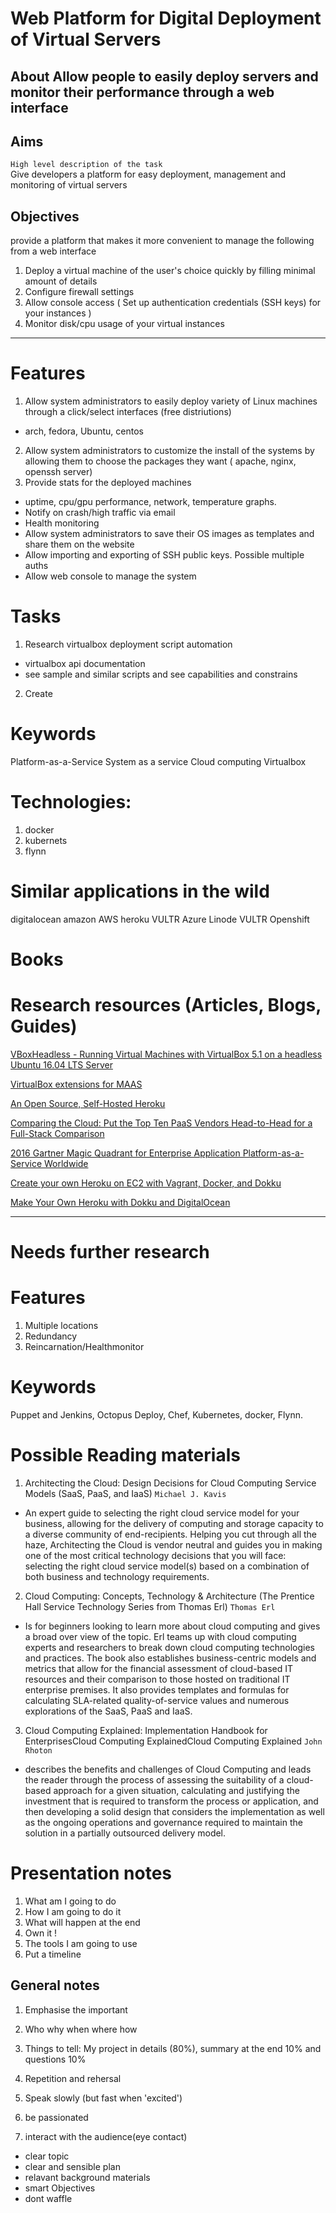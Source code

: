 # Web Platform for Digital Deployment of Virtual Servers  
## About Allow people to easily deploy servers and monitor their performance through a web interface

## Aims
`High level description of the task`  
Give developers a platform for easy deployment, management and monitoring of virtual servers

## Objectives

provide a platform that makes it more convenient to manage the following from a web interface
1. Deploy a virtual machine of the user's choice quickly by filling minimal amount of details
2. Configure firewall settings
3. Allow console access ( Set up authentication credentials (SSH keys) for your instances )
4. Monitor disk/cpu usage of your virtual instances

---

# Features
1. Allow system administrators to easily deploy variety of Linux machines through a click/select interfaces (free distriutions)
 - arch, fedora, Ubuntu, centos
2. Allow system administrators to customize the install of the systems by allowing them to choose the packages they want ( apache, nginx, openssh server)
3. Provide stats for the deployed machines
 - uptime, cpu/gpu performance, network, temperature graphs.
 - Notify on crash/high traffic via email
 - Health monitoring
 - Allow system administrators to save their OS images as templates and share them on the website
- Allow importing and exporting of SSH public keys. Possible multiple auths
- Allow web console to manage the system

# Tasks
1. Research virtualbox deployment script automation
 - virtualbox api documentation
 - see sample and similar scripts and see capabilities and constrains

2. Create

# Keywords
Platform-as-a-Service
System as a service
Cloud computing
Virtualbox

# Technologies:
1. docker
2. kubernets
3. flynn

# Similar applications in the wild
digitalocean
amazon AWS
heroku
VULTR
Azure
Linode
VULTR
Openshift

# Books

# Research resources (Articles, Blogs, Guides)

[VBoxHeadless - Running Virtual Machines with VirtualBox 5.1 on a headless Ubuntu 16.04 LTS Server](https://www.howtoforge.com/tutorial/running-virtual-machines-with-virtualbox-5.1-on-a-headless-ubuntu-16.04-lts-server/)

[VirtualBox extensions for MAAS](https://insights.ubuntu.com/2015/01/15/virtualbox-extensions-for-maas/)

[An Open Source, Self-Hosted Heroku](http://www.bitmatica.com/blog/an-open-source-self-hosted-heroku/)  

[Comparing the Cloud: Put the Top Ten PaaS Vendors Head-to-Head for a Full-Stack Comparison](http://solutionsreview.com/cloud-platforms/comparing-the-cloud-put-the-top-10-paas-vendors-head-to-head-for-a-full-stack-comparison/)  

[2016 Gartner Magic Quadrant for Enterprise Application Platform-as-a-Service Worldwide](http://solutionsreview.com/cloud-platforms/gartner_magic_quadrant_enterprise_application_platform_as_a_service_worldwide/)

[Create your own Heroku on EC2 with Vagrant, Docker, and Dokku](http://blog.clearbit.com/ec2-heroku/)

[Make Your Own Heroku with Dokku and DigitalOcean](https://rogerstringer.com/2015/05/13/make-your-own-heroku/)

---
# Needs further research

# Features
1. Multiple locations
2. Redundancy
3. Reincarnation/Healthmonitor

# Keywords
Puppet and Jenkins, Octopus Deploy, Chef, Kubernetes, docker, Flynn.

# Possible Reading materials
1. Architecting the Cloud: Design Decisions for Cloud Computing Service Models (SaaS, PaaS, and IaaS) `Michael J. Kavis`
 -  An expert guide to selecting the right cloud service model for your business, allowing for the delivery of computing and storage capacity to a diverse community of end-recipients. Helping you cut through all the haze, Architecting the Cloud is vendor neutral and guides you in making one of the most critical technology decisions that you will face: selecting the right cloud service model(s) based on a combination of both business and technology requirements.

2. Cloud Computing: Concepts, Technology & Architecture (The Prentice Hall Service Technology Series from Thomas Erl) `Thomas Erl`
 - Is for beginners looking to learn more about cloud computing and gives a broad over view of the topic. Erl teams up with cloud computing experts and researchers to break down cloud computing technologies and practices. The book also establishes business-centric models and metrics that allow for the financial assessment of cloud-based IT resources and their comparison to those hosted on traditional IT enterprise premises. It also provides templates and formulas for calculating SLA-related quality-of-service values and numerous explorations of the SaaS, PaaS and IaaS.

3. Cloud Computing Explained: Implementation Handbook for EnterprisesCloud Computing ExplainedCloud Computing Explained `John Rhoton`
 - describes the benefits and challenges of Cloud Computing and leads the reader through the process of assessing the suitability of a cloud-based approach for a given situation, calculating and justifying the investment that is required to transform the process or application, and then developing a solid design that considers the implementation as well as the ongoing operations and governance required to maintain the solution in a partially outsourced delivery model.


 # Presentation notes
 1. What am I going to do
 2. How I am going to do it
 3. What will happen at the end
 4. Own it !
 5. The tools I am going to use
 6. Put a timeline

## General notes
1. Emphasise the important
2. Who why when where how

3. Things to tell: My project in details (80%), summary at the end 10% and questions 10%
4. Repetition and rehersal
5. Speak slowly (but fast when 'excited')
6. be passionated
7. interact with the audience(eye contact)

- clear topic
- clear and sensible plan
- relavant background materials
- smart Objectives
- dont waffle
